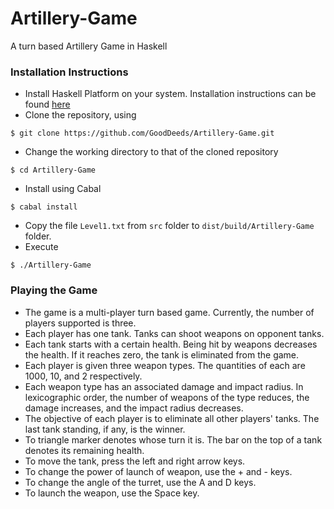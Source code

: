 # Artillery-Game

A turn based Artillery Game in Haskell

### Installation Instructions

* Install Haskell Platform on your system. Installation instructions can be found [here](https://www.haskell.org/platform/)
* Clone the repository, using

 ```
 $ git clone https://github.com/GoodDeeds/Artillery-Game.git
 ```

* Change the working directory to that of the cloned repository

```
$ cd Artillery-Game
```

* Install using Cabal

```
$ cabal install
```

* Copy the file `Level1.txt` from `src` folder to `dist/build/Artillery-Game` folder.
* Execute

```
$ ./Artillery-Game
```


### Playing the Game

* The game is a multi-player turn based game. Currently, the number of players supported is three.
* Each player has one tank. Tanks can shoot weapons on opponent tanks.
* Each tank starts with a certain health. Being hit by weapons decreases the health. If it reaches zero, the tank is eliminated from the game.
* Each player is given three weapon types. The quantities of each are 1000, 10, and 2 respectively.
* Each weapon type has an associated damage and impact radius. In lexicographic order, the number of weapons of the type reduces, the damage increases, and the impact radius decreases.
* The objective of each player is to eliminate all other players' tanks. The last tank standing, if any, is the winner.
* To triangle marker denotes whose turn it is. The bar on the top of a tank denotes its remaining health.
* To move the tank, press the left and right arrow keys.
* To change the power of launch of weapon, use the + and - keys.
* To change the angle of the turret, use the A and D keys.
* To launch the weapon, use the Space key.
